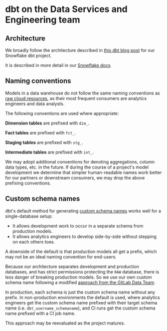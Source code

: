 # dbt on the Data Services and Engineering team

## Architecture

We broadly follow the architecture described in
[this dbt blog post](https://www.getdbt.com/blog/how-we-configure-snowflake/)
for our Snowflake dbt project.

It is described in more detail in our [Snowflake docs](../infra/snowflake.md#architecture).

## Naming conventions

Models in a data warehouse do not follow the same naming conventions as [raw cloud resources](../learning/naming-conventions.md#general-approach),
as their most frequent consumers are analytics engineers and data analysts.

The following conventions are used where appropriate:

**Dimension tables** are prefixed with `dim_`.

**Fact tables** are prefixed with `fct_`.

**Staging tables** are prefixed with `stg_`.

**Intermediate tables** are prefixed with `int_`.

We may adopt additional conventions for denoting aggregations, column data types, etc. in the future.
If during the course of a project's model development we determine that simpler human-readable names
work better for our partners or downstream consumers, we may drop the above prefixing conventions.

## Custom schema names

dbt's default method for generating [custom schema names](https://docs.getdbt.com/docs/build/custom-schemas)
works well for a single-database setup:

* It allows development work to occur in a separate schema from production models.
* It allows analytics engineers to develop side-by-side without stepping on each others toes.

A downside of the default is that production models all get a prefix,
which may not be an ideal naming convention for end-users.

Because our architecture separates development and production databases,
and has strict permissions protecting the `RAW` database,
there is less danger of breaking production models.
So we use our own custom schema name following a modified
[approach from the GitLab Data Team](https://gitlab.com/gitlab-data/analytics/-/blob/master/transform/snowflake-dbt/macros/utils/override/generate_schema_name.sql).

In production, each schema is just the custom schema name without any prefix.
In non-production environments the default is used, where analytics engineers
get the custom schema name prefixed with their target schema name (i.e. `dbt_username_schemaname`),
and CI runs get the custom schema name prefixed with a CI job name.

This approach may be reevaluated as the project matures.
